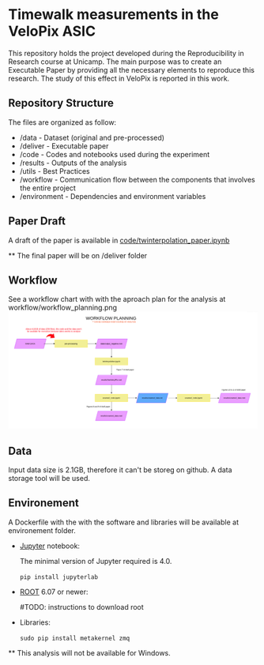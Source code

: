 # Timewalk measurements in the VeloPix ASIC
This repository holds the project developed during the Reproducibility in Research course at Unicamp. The main purpose was to create an Executable Paper by providing all the necessary elements to reproduce this research. The study of this effect in VeloPix is reported in this work.

## Repository Structure

The files are organized as follow:

- /data - Dataset (original and pre-processed)
- /deliver - Executable paper 
- /code - Codes and notebooks used during the experiment
- /results - Outputs of the analysis 
- /utils - Best Practices 
- /workflow - Communication flow between the components that involves the entire project
- /environment - Dependencies and environment variables

## Paper Draft
A draft of the paper is available in [code/twinterpolation_paper.ipynb](https://github.com/larissahmendes/timewalk/blob/master/code/twinterpolation_paper.ipynb)

** The final paper will be on /deliver folder

## Workflow
See a workflow chart with with the aproach plan for the analysis at workflow/workflow_planning.png ![workflow/workflow_planning.png](https://github.com/larissahmendes/timewalk/blob/master/workflow/workflow_planning.png)

## Data
Input data size is 2.1GB, therefore it can't be storeg on github. A data storage tool will be used.

## Environement
A Dockerfile with the with the software and libraries will be available at environement folder.

- [Jupyter](https://jupyter.org/install.html) notebook: 

  The minimal version of Jupyter required is 4.0.
  
  `pip install jupyterlab`

- [ROOT](https://root.cern.ch/downloading-root) 6.07 or newer:

  #TODO: instructions to download root  

- Libraries: 

  `sudo pip install metakernel zmq`
  
 ** This analysis will not be available for Windows.

